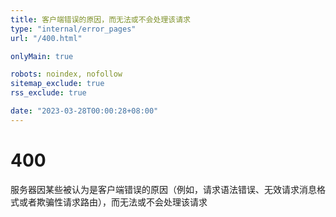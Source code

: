 ```yaml
---
title: 客户端错误的原因，而无法或不会处理该请求
type: "internal/error_pages"
url: "/400.html"

onlyMain: true

robots: noindex, nofollow
sitemap_exclude: true
rss_exclude: true

date: "2023-03-28T00:00:28+08:00"
---
```


<div class="text-center py-5">
    <h1 class="display-1">400</h1>
    <p class="display-2">服务器因某些被认为是客户端错误的原因（例如，请求语法错误、无效请求消息格式或者欺骗性请求路由），而无法或不会处理该请求</p>
</div>